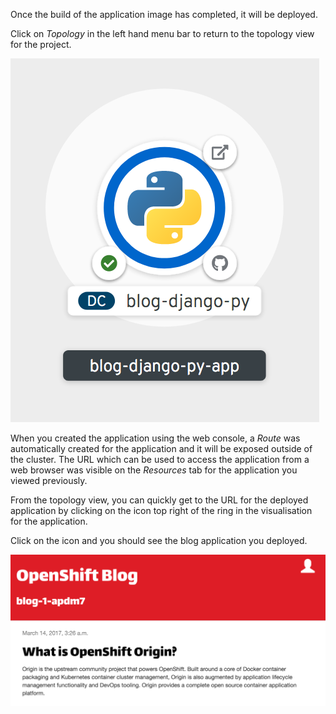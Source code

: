 Once the build of the application image has completed, it will be deployed.

Click on _Topology_ in the left hand menu bar to return to the topology view for the project.

![Topology View](../../assets/introduction/deploying-python-42/04-application-topology-view.png)

When you created the application using the web console, a _Route_ was automatically created for the application and it will be exposed outside of the cluster. The URL which can be used to access the application from a web browser was visible on the _Resources_ tab for the application you viewed previously.

From the topology view, you can quickly get to the URL for the deployed application by clicking on the icon top right of the ring in the visualisation for the application.

Click on the icon and you should see the blog application you deployed.

![Blog Web Site](../../assets/introduction/deploying-python-42/04-blog-web-site.png)
